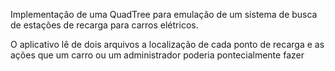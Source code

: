 Implementação de uma QuadTree para emulação de um sistema de busca de estações de recarga para carros elétricos.

O aplicativo lê de dois arquivos a localização de cada ponto de recarga e as ações que um carro ou um administrador poderia pontecialmente fazer
